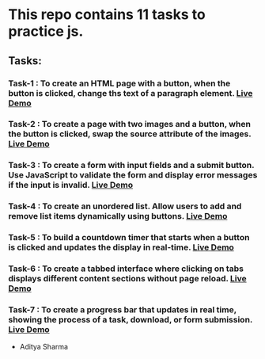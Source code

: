 # This repo contains 11 tasks to practice js.
## Tasks:
### Task-1 : To create an HTML page with a button, when the button is clicked, change ths text of a paragraph element. [Live Demo](https://raw.githack.com/Aditya-Sharma-07/practice-js/main/task-1/index.html)<br>
### Task-2 : To create a page with two images and a button, when the button is clicked, swap the source attribute of the images. [Live Demo](https://raw.githack.com/Aditya-Sharma-07/practice-js/main/task-2/index.html)<br>
### Task-3 : To create a form with input fields and a submit button. Use JavaScript to validate the form and display error messages if the input is invalid. [Live Demo](https://raw.githack.com/Aditya-Sharma-07/practice-js/main/task-3/index.html)<br>
### Task-4 : To create an unordered list. Allow users to add and remove list items dynamically using buttons. [Live Demo](https://raw.githack.com/Aditya-Sharma-07/practice-js/main/task-4/index.html)<br>
### Task-5 : To build a countdown timer that starts when a button is clicked and updates the display in real-time. [Live Demo](https://raw.githack.com/Aditya-Sharma-07/practice-js/main/task-5/index.html)<br>
### Task-6 : To create a tabbed interface where clicking on tabs displays different content sections without page reload. [Live Demo](https://raw.githack.com/Aditya-Sharma-07/practice-js/main/task-6/index.html)<br>
### Task-7 : To create a progress bar that updates in real time, showing the process of a task, download, or form submission. [Live Demo](https://raw.githack.com/Aditya-Sharma-07/practice-js/main/task-7/index.html)<br>
- Aditya Sharma
